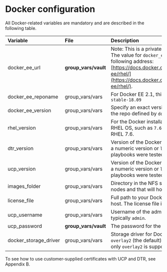 # Docker configuration

All Docker-related variables are mandatory and are described in the following table.

|Variable|File|Description|
|:-------|:---|:----------|
|docker_ee_url|**group_vars/vault**|Note: This is a private link to your Docker EE subscription. The value for `docker_ee_url` is the URL documented at the following address: [https://docs.docker.com/engine/installation/linux/docker-ee/rhel/](https://docs.docker.com/engine/installation/linux/docker-ee/rhel/).|
|docker_ee_reponame|group_vars/vars|For Docker EE 2.1, this variable should be set to the value `stable-18.09`|
|docker_ee_version|group_vars/vars|Specify an exact version of Docker EE to download from the repo defined by `docker_ee_reponame`|
|rhel_version|group_vars/vars|For the Docker installation, this sets the version of your RHEL OS, such as `7.6`. The playbooks were tested with RHEL 7.6.|
|dtr_version|group_vars/vars|Version of the Docker DTR you wish to install. You can use a numeric version or `latest` for the most recent one. The playbooks were tested with 2.6.2|
|ucp_version|group_vars/vars|Version of the Docker UCP you wish to install. You can use a numeric version or `latest` for the most recent one. The playbooks were tested with UCP 3.1.3.|
|images_folder|group_vars/vars|Directory in the NFS server that will be mounted in the DTR nodes and that will host your Docker images.|
|license_file|group_vars/vars|Full path to your Docker EE license file on your Ansible host. The license file is available from the Docker Store|
|ucp_username|group_vars/vars|Username of the administrator user for UCP and DTR, typically `admin`.|
|ucp_password|**group_vars/vault**|The password for the `ucp_username` account.|
|docker_storage_driver|group_vars/vars|Storage driver for Docker nodes. Accepted values are `overlay2` (the default) and `devicemapper`. For RHEL 7.6, only `overlay2` is supported.|

To see how to use customer-supplied certificates with UCP and DTR, see Appendix B.
